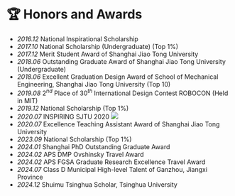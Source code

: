 # &#x1F3C6; Honors and Awards
- *2016.12*  National Inspirational Scholarship
- *2017.10*  National Scholarship (Undergraduate) (Top 1%)
- *2017.12*  Merit Student Award of Shanghai Jiao Tong University 
- *2018.06*  Outstanding Graduate Award of Shanghai Jiao Tong University (Undergraduate) 
- *2018.06*  Excellent Graduation Design Award of School of Mechanical Engineering, Shanghai Jiao Tong University (Top 10) 
- *2019.08*  $2^{nd}$ Place of ${30}^{th}$ International Design Contest ROBOCON (Held in MIT)
- *2019.12*  National Scholarship (Top 1%)
- *2020.07*  INSPIRING SJTU 2020 [![](https://img.shields.io/badge/Picture-blue)](./images/inspiring.png)
- *2020.07*  Excellence Teaching Assistant Award of Shanghai Jiao Tong University 
- *2023.09*  National Scholarship (Top 1%)
- *2024.01*  Shanghai PhD Outstanding Graduate Award
- *2024.02*  APS DMP Ovshinsky Travel Award
- *2024.02*  APS FGSA Graduate Research Excellence Travel Award
- *2024.07*  Class D Municipal High-level Talent of Ganzhou, Jiangxi Province
- *2024.12*  Shuimu Tsinghua Scholar, Tsinghua University